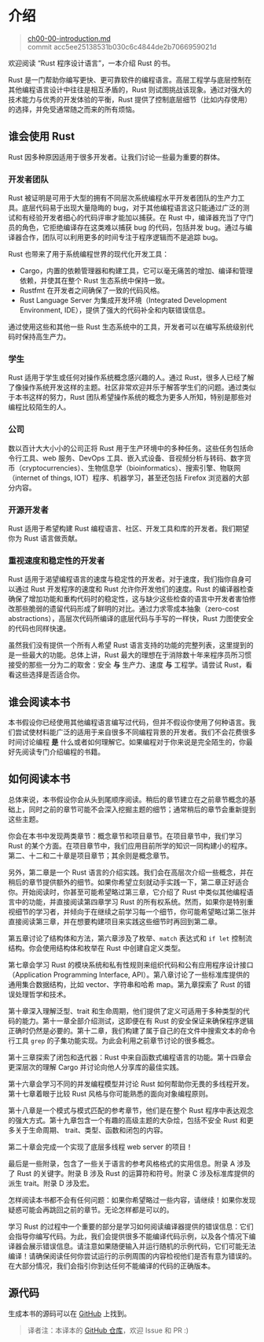 # 介绍

> [ch00-00-introduction.md](https://github.com/rust-lang/book/blob/master/second-edition/src/ch00-00-introduction.md)
> <br>
> commit acc5ee25138531b030c6c4844de2b7066959021d

欢迎阅读 “Rust 程序设计语言”，一本介绍 Rust 的书。

Rust 是一门帮助你编写更快、更可靠软件的编程语言。高层工程学与底层控制在其他编程语言设计中往往是相互矛盾的，Rust 则试图挑战该现象。通过对强大的技术能力与优秀的开发体验的平衡，Rust 提供了控制底层细节（比如内存使用）的选择，并免受通常随之而来的所有烦恼。

## 谁会使用 Rust

Rust 因多种原因适用于很多开发者。让我们讨论一些最为重要的群体。

### 开发者团队

Rust 被证明是可用于大型的拥有不同层次系统编程水平开发者团队的生产力工具。底层代码易于出现大量隐晦的 bug，对于其他编程语言这只能通过广泛的测试和有经验开发者细心的代码评审才能加以捕获。在 Rust 中，编译器充当了守门员的角色，它拒绝编译存在这类难以捕获 bug 的代码，包括并发 bug。通过与编译器合作，团队可以利用更多的时间专注于程序逻辑而不是追踪 bug。

Rust 也带来了用于系统编程世界的现代化开发工具：

* Cargo，内置的依赖管理器和构建工具，它可以毫无痛苦的增加、编译和管理依赖，并使其在整个 Rust 生态系统中保持一致。
* Rustfmt 在开发者之间确保了一致的代码风格。
* Rust Language Server 为集成开发环境（Integrated Development Environment, IDE），提供了强大的代码补全和内联错误信息。

通过使用这些和其他一些 Rust 生态系统中的工具，开发者可以在编写系统级别代码时保持高生产力。

### 学生

Rust 适用于学生或任何对操作系统概念感兴趣的人。通过 Rust，很多人已经了解了像操作系统开发这样的主题。社区非常欢迎并乐于解答学生们的问题。通过类似于本书这样的努力，Rust 团队希望操作系统的概念为更多人所知，特别是那些对编程比较陌生的人。

### 公司

数以百计大大小小的公司正将 Rust 用于生产环境中的多种任务。这些任务包括命令行工具、web 服务、DevOps 工具、嵌入式设备、音视频分析与转码、数字货币（cryptocurrencies）、生物信息学（bioinformatics）、搜索引擎、物联网（internet of things, IOT）程序、机器学习，甚至还包括 Firefox 浏览器的大部分内容。

### 开源开发者

Rust 适用于希望构建 Rust 编程语言、社区、开发工具和库的开发者。我们期望你为 Rust 语言做贡献。

### 重视速度和稳定性的开发者

Rust 适用于渴望编程语言的速度与稳定性的开发者。对于速度，我们指你自身可以通过 Rust 开发程序的速度和 Rust 允许你开发他们的速度。Rust 的编译器检查确保了增加功能和重构代码时的稳定性，这与缺少这些检查的语言中开发者害怕修改那些脆弱的遗留代码形成了鲜明的对比。通过力求零成本抽象（zero-cost abstractions），高层次代码所编译的底层代码与手写的一样快，Rust 力图使安全的代码也同样快速。

虽然我们没有提供一个所有人希望 Rust 语言支持的功能的完整列表，这里提到的是一些最大的功能。总体上讲，Rust 最大的理想在于消除数十年来程序员所习惯接受的那些一分为二的取舍：安全 **与** 生产力、速度 **与** 工程学。请尝试 Rust，看看这些选择是否适合你。

## 谁会阅读本书

本书假设你已经使用其他编程语言编写过代码，但并不假设你使用了何种语言。我们尝试使材料能广泛的适用于来自很多不同编程背景的开发者。我们不会花费很多时间讨论编程 **是** 什么或者如何理解它。如果编程对于你来说是完全陌生的，你最好先阅读专门介绍编程的书籍。

## 如何阅读本书

总体来说，本书假设你会从头到尾顺序阅读。稍后的章节建立在之前章节概念的基础上，同时之前的章节可能不会深入挖掘主题的细节；通常稍后的章节会重新提到这些主题。

你会在本书中发现两类章节：概念章节和项目章节。在项目章节中，我们学习 Rust 的某个方面。在项目章节中，我们应用目前所学的知识一同构建小的程序。第二、十二和二十章是项目章节；其余则是概念章节。

另外，第二章是一个 Rust 语言的介绍实践。我们会在高层次介绍一些概念，并在稍后的章节提供额外的细节。如果你希望立刻就动手实践一下，第二章正好适合你。开始阅读时，你甚至可能希望略过第三章，它介绍了 Rust 中类似其他编程语言中的功能，并直接阅读第四章学习 Rust 的所有权系统。然而，如果你是特别重视细节的学习者，并倾向于在继续之前学习每一个细节，你可能希望略过第二张并直接阅读第三章，并在想要构建项目来实践这些细节时再回到第二章。

第五章讨论了结构体和方法，第六章涉及了枚举、`match` 表达式和 `if let` 控制流结构。你会使用结构体和枚举在 Rust 中创建自定义类型。

第七章会学习 Rust 的模块系统和私有性规则来组织代码和公有应用程序设计接口（Application Programming Interface, API）。第八章讨论了一些标准库提供的通用集合数据结构，比如 vector、字符串和哈希 map。第九章探索了 Rust 的错误处理哲学和技术。

第十章深入理解泛型、trait 和生命周期，他们提供了定义可适用于多种类型的代码的能力。第十一章全部介绍测试，这即便在有 Rust 的安全保证来确保程序逻辑正确时仍然是必要的。第十二章，我们构建了属于自己的在文件中搜索文本的命令行工具 `grep` 的子集功能实现。为此会利用之前章节讨论的很多概念。

第十三章探索了闭包和迭代器：Rust 中来自函数式编程语言的功能。第十四章会更深层次的理解 Cargo 并讨论向他人分享库的最佳实践。

第十六章会学习不同的并发编程模型并讨论 Rust 如何帮助你无畏的多线程开发。第十七章着眼于比较 Rust 风格与你可能熟悉的面向对象编程原则。

第十八章是一个模式与模式匹配的参考章节，他们是在整个 Rust 程序中表达观念的强大方式。第十九章包含一个有趣的高级主题的大杂烩，包括不安全 Rust 和更多关于生命周期、 trait、类型、函数和闭包的内容。

第二十章会完成一个实现了底层多线程 web server 的项目！

最后是一些附录，包含了一些关于语言的参考风格格式的实用信息。附录 A 涉及了 Rust 的关键字。附录 B 涉及 Rust 的运算符和符号。附录 C 涉及标准库提供的派生 trait。附录 D 涉及宏。

怎样阅读本书都不会有任何问题：如果你希望略过一些内容，请继续！如果你发现疑惑可能会再跳回之前的章节。无论怎样都是可以的。

学习 Rust 的过程中一个重要的部分是学习如何阅读编译器提供的错误信息：它们会指导你编写代码。为此，我们会提供很多不能编译代码示例，以及各个情况下编译器会展示错误信息。请注意如果随便输入并运行随机的示例代码，它们可能无法编译！请确保阅读任何你尝试运行的示例周围的内容检视他们是否有意为错误的。在大部分情况，我们会指引你到达任何不能编译的代码的正确版本。

## 源代码

生成本书的源码可以在 [GitHub][book] 上找到。

[book]: https://github.com/rust-lang/book/tree/master/second-edition/src

> 译者注：本译本的 [GitHub 仓库][trpl-zh-cn]，欢迎 Issue 和 PR :)

[trpl-zh-cn]: https://github.com/KaiserY/trpl-zh-cn
